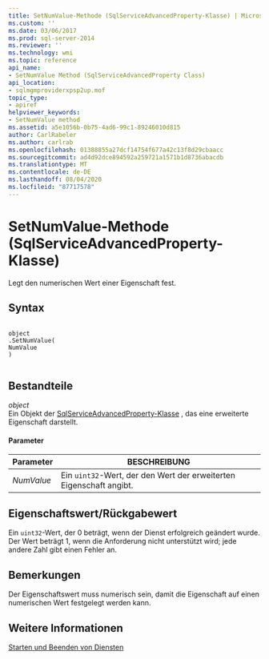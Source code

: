 ```yaml
---
title: SetNumValue-Methode (SqlServiceAdvancedProperty-Klasse) | Microsoft-Dokumentation
ms.custom: ''
ms.date: 03/06/2017
ms.prod: sql-server-2014
ms.reviewer: ''
ms.technology: wmi
ms.topic: reference
api_name:
- SetNumValue Method (SqlServiceAdvancedProperty Class)
api_location:
- sqlmgmproviderxpsp2up.mof
topic_type:
- apiref
helpviewer_keywords:
- SetNumValue method
ms.assetid: a5e1056b-0b75-4ad6-99c1-89246010d815
author: CarlRabeler
ms.author: carlrab
ms.openlocfilehash: 01388855a27dcf14754f677a42c13f8d29cbaacc
ms.sourcegitcommit: ad4d92dce894592a259721a1571b1d8736abacdb
ms.translationtype: MT
ms.contentlocale: de-DE
ms.lasthandoff: 08/04/2020
ms.locfileid: "87717578"
---
```

# <a name="setnumvalue-method-sqlserviceadvancedproperty-class"></a>SetNumValue-Methode (SqlServiceAdvancedProperty-Klasse)
  Legt den numerischen Wert einer Eigenschaft fest.  
  
## <a name="syntax"></a>Syntax  
  
```  
  
object  
.SetNumValue(  
NumValue  
)  
  
```  
  
## <a name="parts"></a>Bestandteile  
 *object*  
 Ein Objekt der [SqlServiceAdvancedProperty-Klasse](sqlserviceadvancedproperty-class.md) , das eine erweiterte Eigenschaft darstellt.  
  
#### <a name="parameters"></a>Parameter  
  
|Parameter|BESCHREIBUNG|  
|---------------|-----------------|  
|*NumValue*|Ein `uint32`-Wert, der den Wert der erweiterten Eigenschaft angibt.|  
  
## <a name="property-valuereturn-value"></a>Eigenschaftswert/Rückgabewert  
 Ein `uint32`-Wert, der 0 beträgt, wenn der Dienst erfolgreich geändert wurde. Der Wert beträgt 1, wenn die Anforderung nicht unterstützt wird; jede andere Zahl gibt einen Fehler an.  
  
## <a name="remarks"></a>Bemerkungen  
 Der Eigenschaftswert muss numerisch sein, damit die Eigenschaft auf einen numerischen Wert festgelegt werden kann.  
  
## <a name="see-also"></a>Weitere Informationen  
 [Starten und Beenden von Diensten](https://technet.microsoft.com/library/ms174886\(v=sql.105\).aspx)  
  
  
